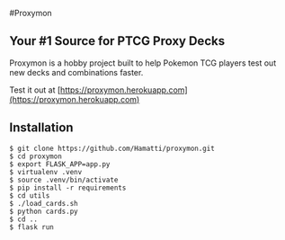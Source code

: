 #Proxymon
## Your #1 Source for PTCG Proxy Decks

Proxymon is a hobby project built to help Pokemon TCG players test out new decks and combinations faster.

Test it out at [https://proxymon.herokuapp.com](https://proxymon.herokuapp.com)

## Installation

```
$ git clone https://github.com/Hamatti/proxymon.git
$ cd proxymon
$ export FLASK_APP=app.py
$ virtualenv .venv
$ source .venv/bin/activate
$ pip install -r requirements
$ cd utils
$ ./load_cards.sh
$ python cards.py
$ cd ..
$ flask run
```

